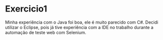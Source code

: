 # Exercicio1
Minha experiência com o Java foi boa, ele é muito parecido com C#. Decidi utilizar o Eclipse, pois já tive experiência com a IDE no trabalho durante a automação de teste web com Selenium.
